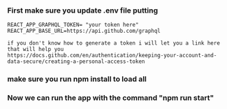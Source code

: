 ### First make sure you update .env file putting

    REACT_APP_GRAPHQL_TOKEN= "your token here"
    REACT_APP_BASE_URL=https://api.github.com/graphql

    if you don't know how to generate a token i will let you a link here that will help you
    https://docs.github.com/en/authentication/keeping-your-account-and-data-secure/creating-a-personal-access-token

### make sure you run npm install to load all

### Now we can run the app with the command "npm run start"

